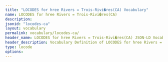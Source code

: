 ```yaml
---
title: "LOCODES for hree Rivers = Trois-Rivi�res(CA) Vocabulary"
name: LOCODES for hree Rivers = Trois-Rivi�res(CA) 
description: 
jsonid: "locodes-ca"
layout: vocabulary
permalink: vocabulary/locodes-ca/
header_name: LOCODES for hree Rivers = Trois-Rivi�res(CA) JSON-LD Vocabulary
header_description: Vocabulary Definition of LOCODES for hree Rivers = Trois-Rivi�res(CA) semantics in HTML format. JSON-LD format is available at [locodes-ca.jsonld](https://edi3.org/vocabulary/locodes-ca.jsonld)
type: locode
options:
---
```

